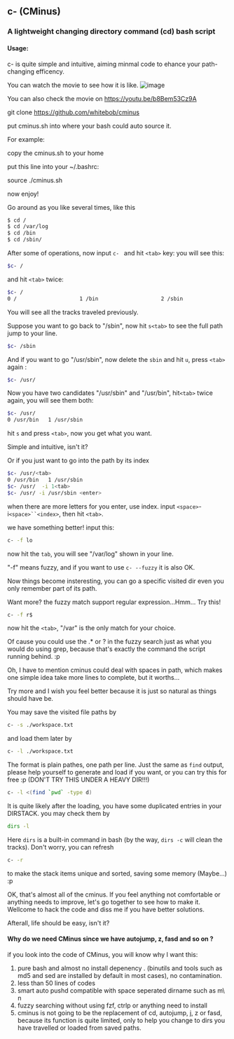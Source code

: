 ## c- (CMinus)
### A lightweight changing directory command (cd) bash script

#### Usage:
c- is quite simple and intuitive, aiming minmal code to ehance your path-changing efficency.

You can watch the movie to see how it is like.
![image](https://github.com/whitebob/cminus/blob/master/Cminus.gif?raw=true)

You can also check the movie on https://youtu.be/b8Bem53Cz9A

git clone https://github.com/whitebob/cminus

put cminus.sh into where your bash could auto source it. 

For example:

copy the cminus.sh to your home 

put this line into your ~/.bashrc:

source ./cminus.sh

now enjoy!

Go around as you like several times, like this 

```bash
$ cd /
$ cd /var/log
$ cd /bin
$ cd /sbin/
```
After some of operations, now input  `c- ` and hit `<tab>` key:
you will see this:

```bash
$c- /
```
and hit `<tab>` twice:
```bash
$c- /
0 /                    1 /bin                    2 /sbin                   3 /usr/bin                4 /usr/sbin               5 /var                    6 /var/log
```
You will see all the tracks traveled previously. 

Suppose you want to go back to "/sbin", now hit `s<tab>` to see the full path jump to your line.

```bash
$c- /sbin
```
And if you want to go "/usr/sbin", now delete the `sbin` and  hit `u`, press `<tab>` again :
```bash
$c- /usr/
```
Now you have two candidates "/usr/sbin" and "/usr/bin", hit`<tab>` twice again, you will see them both:

```bash
$c- /usr/
0 /usr/bin   1 /usr/sbin
```
hit `s` and press `<tab>`, now you get what you want.

Simple and intuitive, isn't it? 

Or if you just want to go into the path by its index 
```bash
$c- /usr/<tab>
0 /usr/bin   1 /usr/sbin
$c- /usr/  -i 1<tab>
$c- /usr/ -i /usr/sbin <enter>
```
when there are more letters for you enter, use index. 
input `<space>`-i`<space>``<index>`, then hit `<tab>`.

we have something better! input this:

```bash
c- -f lo
```
now hit the `tab`, you will see "/var/log" shown in your line.

"-f" means fuzzy, and if you want to use `c- --fuzzy` it is also OK.

Now things become insteresting, you can go a specific visited dir even you only remember part of its path.


Want more? the fuzzy match support regular expression...Hmm... Try this!
```bash
c- -f r$
```
now hit the `<tab>`, "/var" is the only match for your choice.

Of cause you could use the .* or ? in the fuzzy search just as what you would do using grep,
because that's exactly the command the script running behind. :p 

Oh, I have to mention cminus could deal with spaces in path, which makes one simple idea take more lines to
complete, but it worths...

Try more and I wish you feel better because it is just so natural as things should have be.     

You may save the visited file paths by
```bash
c- -s ./workspace.txt
```
and load them later by 
```bash
c- -l ./workspace.txt
```
The format is plain pathes, one path per line. 
Just the same as `find` output, please help yourself to generate and load if you want,
or you can try this for free :p (DON'T TRY THIS UNDER A HEAVY DIR!!!)  
```bash
c- -l <(find `pwd` -type d)
``` 

It is quite likely after the loading, you have some duplicated entries in your DIRSTACK. you may check them by 
```bash
dirs -l
```
Here `dirs` is a built-in command in bash (by the way, `dirs -c` will clean the tracks). Don't worry, you can refresh 
```bash
c- -r
```
to make the stack items unique and sorted, saving some memory (Maybe...) :p

OK, that's almost all of the cminus. If you feel anything not comfortable or anything needs to improve, 
let's go together to see how to make it. Wellcome to hack the code and diss me if you have better solutions.    

Afterall, life should be easy, isn't it?

#### Why do we need CMinus since we have autojump, z, fasd and so on ?

if you look into the code of CMinus, you will know why I want this:

1. pure bash and almost no install depenency . (binutils and tools such as md5 and sed are installed by default in most cases), no contamination.  
2. less than 50 lines of codes 
3. smart auto pushd compatible with space seperated dirname such as m\ n
4. fuzzy searching without using fzf, ctrlp or anything need to install 
5. cminus is not going to be the replacement of cd, autojump, j, z or fasd, because its function is quite limited, only to help you change to dirs you
   have travelled or loaded from saved paths.
